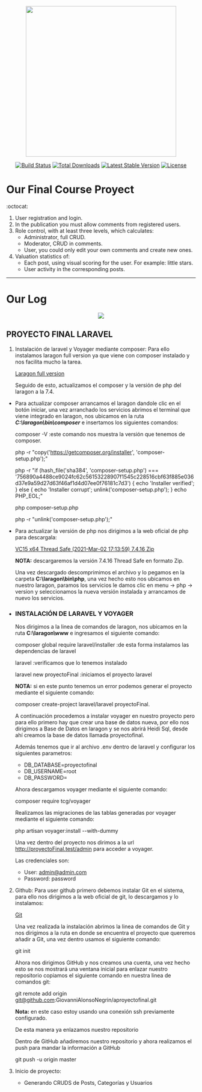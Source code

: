 <p align="center"><a href="https://laravel.com" target="_blank"><img src="https://raw.githubusercontent.com/laravel/art/master/logo-lockup/5%20SVG/2%20CMYK/1%20Full%20Color/laravel-logolockup-cmyk-red.svg" width="400"></a></p>

<p align="center">
<a href="https://travis-ci.org/laravel/framework"><img src="https://travis-ci.org/laravel/framework.svg" alt="Build Status"></a>
<a href="https://packagist.org/packages/laravel/framework"><img src="https://img.shields.io/packagist/dt/laravel/framework" alt="Total Downloads"></a>
<a href="https://packagist.org/packages/laravel/framework"><img src="https://img.shields.io/packagist/v/laravel/framework" alt="Latest Stable Version"></a>
<a href="https://packagist.org/packages/laravel/framework"><img src="https://img.shields.io/packagist/l/laravel/framework" alt="License"></a>
</p>

# Our Final Course Proyect

:octocat:

1. User registration and login.
2. In the publication you must allow comments from registered users.
3. Role control, with at least three levels, which calculates:
    - Administrator, full CRUD.
    - Moderator, CRUD in comments.
    - User, you could only edit your own comments and create new ones.
4. Valuation statistics of:
    - Each post, using visual scoring for the user. For example: little stars.
    - User activity in the corresponding posts.

* * * 

# **Our Log**

<p align="center"><img src="https://upload.wikimedia.org/wikipedia/commons/thumb/9/9a/Laravel.svg/200px-Laravel.svg.png"</p>

## PROYECTO FINAL LARAVEL


1. Instalación de laravel y Voyager mediante composer:
      Para ello instalamos laragon full version ya que viene con composer instalado y nos facilita mucho la tarea.
 
      [Laragon full version](https://laragon.org/download/index.html)
       
      Seguido de esto, actualizamos el composer y la versión de php del laragon a la 7.4.

 - Para actualizar composer arrancamos el laragon dandole clic en el botón iniciar, una vez arranchado los servicios abrimos el terminal que viene integrado en laragon, nos ubicamos en la ruta ***C:\laragon\bin\composer*** e insertamos los siguientes comandos:

      composer -V :este comando nos muestra la versión que tenemos de composer.

      php -r "copy('https://getcomposer.org/installer', 'composer-setup.php');"

      php -r "if (hash_file('sha384', 'composer-setup.php') === '756890a4488ce9024fc62c56153228907f1545c228516cbf63f885e036d37e9a59d27d63f46af1d4d07ee0f76181c7d3') { echo 'Installer verified'; } else { echo 'Installer corrupt'; unlink('composer-setup.php'); } echo PHP_EOL;"

      php composer-setup.php

      php -r "unlink('composer-setup.php');"

 - Para actualizar la versión de php nos dirigimos a la web oficial de php para descargala:

      [VC15 x64 Thread Safe (2021-Mar-02 17:13:59) 7.4.16 Zip](https://windows.php.net/download#php-8.0)
      
      **NOTA:** descargaremos la versión 7.4.16 Thread Safe en formato Zip.

      Una vez descargado descomprimimos el archivo y lo pegamos en la carpeta **C:\laragon\bin\php**, una vez hecho esto nos ubicamos en nuestro laragon, paramos los servicios le damos clic en menu -> php -> version y seleccionamos la nueva versión instalada y arrancamos de nuevo los servicios.

 - ### **INSTALACIÓN DE LARAVEL Y VOYAGER**
      Nos dirigimos a la linea de comandos de laragon, nos ubicamos en la ruta **C:\laragon\www** e ingresamos el siguiente comando:

      composer global require laravel/installer :de esta forma instalamos las dependencias de laravel

      laravel :verificamos que lo tenemos instalado

      laravel new proyectoFinal :iniciamos el proyecto laravel
 
      **NOTA:** si en este punto tenemos un error podemos generar el proyecto mediante el siguiente comando:

      composer create-project laravel/laravel proyectoFinal.

      A continuación procedemos a instalar voyager en nuestro proyecto pero para ello primero hay que crear una base de datos nueva, por ello nos dirigimos a Base de Datos en laragon y se nos abrirá Heidi Sql, desde ahí creamos la base de datos llamada proyectofinal.

      Además tenemos que ir al archivo .env dentro de laravel y configurar los siguientes parametros:
 
      - DB_DATABASE=proyectofinal
      - DB_USERNAME=root
      - DB_PASSWORD=

      Ahora descargamos voyager mediante el siguiente comando:

      composer require tcg/voyager

      Realizamos las migraciones de las tablas generadas por voyager mediante el siguiente comando:

      php artisan voyager:install --with-dummy

      Una vez dentro del proyecto nos dirimos a la url http://proyectoFinal.test/admin para acceder a voyager.

      Las credenciales son:

      - User: admin@admin.com
      - Password: password
 
 2. Github:
       Para user github primero debemos instalar Git en el sistema, para ello nos dirigimos a la web oficial de git, lo descargamos y lo instalamos:

       [Git](https://git-scm.com/downloads)

       Una vez realizada la instalación abrimos la linea de comandos de Git y nos dirigimos a la ruta en donde se encuentra el proyecto que queremos añadir a Git, una vez dentro usamos el siguiente comando:

       git init 
 
       Ahora nos dirigimos GitHub y nos creamos una cuenta, una vez hecho esto se nos mostrará una ventana inicial para enlazar nuestro repositorio copiamos el siguiente comando en nuestra linea de comandos git:

       git remote add origin git@github.com:GiovanniAlonsoNegrin/aproyectofinal.git
       
       **Nota:** en este caso estoy usando una conexión ssh previamente configurado.

       De esta manera ya enlazamos nuestro repositorio

       Dentro de GitHub añadiremos nuestro repositorio y ahora realizamos el push para mandar la información a GitHub

       git push -u origin master

3. Inicio de proyecto:
     - Generando CRUDS de Posts, Categorías y Usuarios